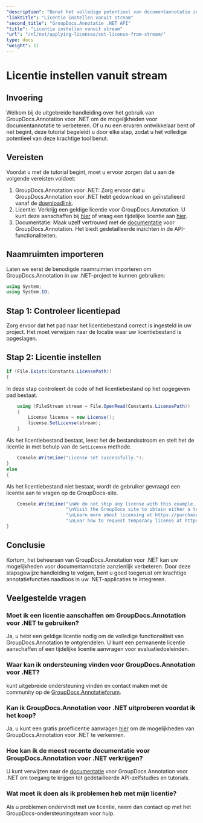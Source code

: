 ```yaml
---
"description": "Benut het volledige potentieel van documentannotatie in .NET met GroupDocs.Annotation. Volg onze stapsgewijze handleiding voor naadloze integratie."
"linktitle": "Licentie instellen vanuit stream"
"second_title": "GroupDocs.Annotatie .NET API"
"title": "Licentie instellen vanuit stream"
"url": "/nl/net/applying-licenses/set-license-from-stream/"
type: docs
"weight": 11
---
```


# Licentie instellen vanuit stream

## Invoering
Welkom bij de uitgebreide handleiding over het gebruik van GroupDocs.Annotation voor .NET om de mogelijkheden voor documentannotatie te verbeteren. Of u nu een ervaren ontwikkelaar bent of net begint, deze tutorial begeleidt u door elke stap, zodat u het volledige potentieel van deze krachtige tool benut.
## Vereisten
Voordat u met de tutorial begint, moet u ervoor zorgen dat u aan de volgende vereisten voldoet:
1. GroupDocs.Annotation voor .NET: Zorg ervoor dat u GroupDocs.Annotation voor .NET hebt gedownload en geïnstalleerd vanaf de [downloadlink](https://releases.groupdocs.com/annotation/net/).
2. Licentie: Verkrijg een geldige licentie voor GroupDocs.Annotation. U kunt deze aanschaffen bij [hier](https://purchase.groupdocs.com/buy) of vraag een tijdelijke licentie aan [hier](https://purchase.groupdocs.com/temporary-license/).
3. Documentatie: Maak uzelf vertrouwd met de [documentatie](https://tutorials.groupdocs.com/annotation/net/) voor GroupDocs.Annotation. Het biedt gedetailleerde inzichten in de API-functionaliteiten.

## Naamruimten importeren
Laten we eerst de benodigde naamruimten importeren om GroupDocs.Annotation in uw .NET-project te kunnen gebruiken:
```csharp
using System;
using System.IO;
```

## Stap 1: Controleer licentiepad
Zorg ervoor dat het pad naar het licentiebestand correct is ingesteld in uw project. Het moet verwijzen naar de locatie waar uw licentiebestand is opgeslagen.
## Stap 2: Licentie instellen
```csharp
if (File.Exists(Constants.LicensePath))
{
```
In deze stap controleert de code of het licentiebestand op het opgegeven pad bestaat.
```csharp
    using (FileStream stream = File.OpenRead(Constants.LicensePath))
    {
        License license = new License();
        license.SetLicense(stream);
    }
```
Als het licentiebestand bestaat, leest het de bestandsstroom en stelt het de licentie in met behulp van de `SetLicense` methode.
```csharp
    Console.WriteLine("License set successfully.");
}
else
{
```
Als het licentiebestand niet bestaat, wordt de gebruiker gevraagd een licentie aan te vragen op de GroupDocs-site.
```csharp
    Console.WriteLine("\nWe do not ship any license with this example. " +
                      "\nVisit the GroupDocs site to obtain either a temporary or permanent license. " +
                      "\nLearn more about licensing at https://purchase.groupdocs.com/faqs/licensing. " +
                      "\nLear how to request temporary license at https://purchase.groupdocs.com/temporary-license.");
}
```

## Conclusie
Kortom, het beheersen van GroupDocs.Annotation voor .NET kan uw mogelijkheden voor documentannotatie aanzienlijk verbeteren. Door deze stapsgewijze handleiding te volgen, bent u goed toegerust om krachtige annotatiefuncties naadloos in uw .NET-applicaties te integreren.
## Veelgestelde vragen
### Moet ik een licentie aanschaffen om GroupDocs.Annotation voor .NET te gebruiken?
Ja, u hebt een geldige licentie nodig om de volledige functionaliteit van GroupDocs.Annotation te ontgrendelen. U kunt een permanente licentie aanschaffen of een tijdelijke licentie aanvragen voor evaluatiedoeleinden.
### Waar kan ik ondersteuning vinden voor GroupDocs.Annotation voor .NET?
kunt uitgebreide ondersteuning vinden en contact maken met de community op de [GroupDocs.Annotatieforum](https://forum.groupdocs.com/c/annotation/10).
### Kan ik GroupDocs.Annotation voor .NET uitproberen voordat ik het koop?
Ja, u kunt een gratis proeflicentie aanvragen [hier](https://releases.groupdocs.com/) om de mogelijkheden van GroupDocs.Annotation voor .NET te verkennen.
### Hoe kan ik de meest recente documentatie voor GroupDocs.Annotation voor .NET verkrijgen?
U kunt verwijzen naar de [documentatie](https://tutorials.groupdocs.com/annotation/net/) voor GroupDocs.Annotation voor .NET om toegang te krijgen tot gedetailleerde API-zelfstudies en tutorials.
### Wat moet ik doen als ik problemen heb met mijn licentie?
Als u problemen ondervindt met uw licentie, neem dan contact op met het GroupDocs-ondersteuningsteam voor hulp.